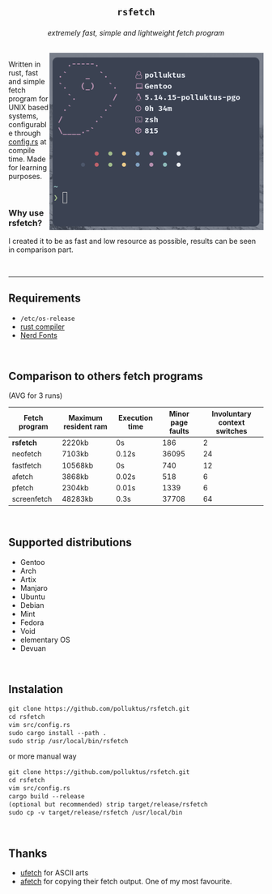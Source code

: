 ## <p align="center">`rsfetch`</p>

<p align="center"><i>extremely fast, simple and lightweight fetch program</i></p>
<br>

<img align="right" src="rsfetch.png"/>

<p>Written in rust, fast and simple fetch program for UNIX based systems, configurable through <a href="src/config.rs">config.rs</a> at compile time. Made for learning purposes.</p><br>

<h3>Why use rsfetch?</h3>
<p">I created it to be as fast and low resource as possible, results can be seen in comparison part.</p><br>

---

## Requirements
*  `/etc/os-release`
*   <a href="https://www.rust-lang.org/learn/get-started">rust compiler</a>
*   <a href="https://www.nerdfonts.com/">Nerd Fonts</a>

<br>

## Comparison to others fetch programs

(AVG for 3 runs)

| Fetch program           | Maximum resident ram | Execution time | Minor page faults | Involuntary context switches |
| ---------------         | ------               | -------        | -----------       | ----------                   |
| **rsfetch**             | 2220kb               | 0s             |   186             |  2                           |
| neofetch                | 7103kb               | 0.12s          |   36095           |  24                          |
| fastfetch               | 10568kb              | 0s             |   740             |  12                          |
| afetch                  | 3868kb               | 0.02s          |   518             |  6                           |
| pfetch                  | 2304kb               | 0.01s          |   1339            |  6                           |
| screenfetch             | 48283kb              | 0.3s           |   37708           |  64                          |

<br>

## Supported distributions
* Gentoo
* Arch
* Artix
* Manjaro
* Ubuntu
* Debian
* Mint
* Fedora
* Void
* elementary OS
* Devuan

<br>

## Instalation
```
git clone https://github.com/polluktus/rsfetch.git
cd rsfetch
vim src/config.rs
sudo cargo install --path .
sudo strip /usr/local/bin/rsfetch
```
or more manual way
```
git clone https://github.com/polluktus/rsfetch.git
cd rsfetch
vim src/config.rs
cargo build --release
(optional but recommended) strip target/release/rsfetch
sudo cp -v target/release/rsfetch /usr/local/bin
```

<br>

## Thanks
* <a href="https://github.com/jschx/ufetch">ufetch</a> for ASCII arts
* <a href="https://github.com/13-CF/afetch">afetch</a> for copying their fetch output. One of my most favourite.
